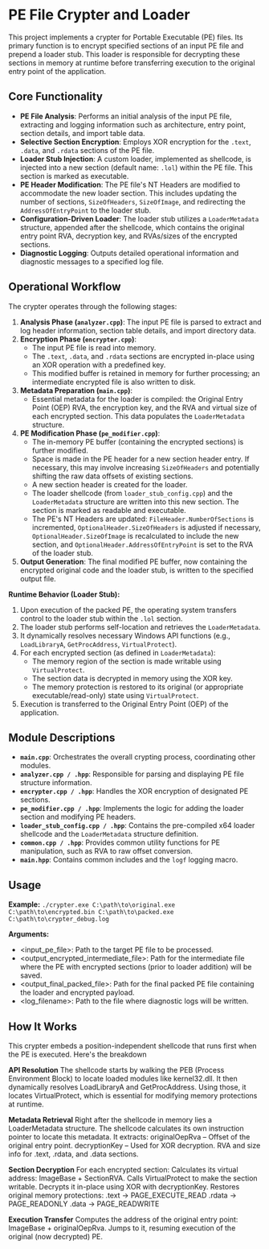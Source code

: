 # PE File Crypter and Loader
This project implements a crypter for Portable Executable (PE) files. Its primary function is to encrypt specified sections of an input PE file and prepend a loader stub. This loader is responsible for decrypting these sections in memory at runtime before transferring execution to the original entry point of the application.

## Core Functionality
*   **PE File Analysis**: Performs an initial analysis of the input PE file, extracting and logging information such as architecture, entry point, section details, and import table data.
*   **Selective Section Encryption**: Employs XOR encryption for the `.text`, `.data`, and `.rdata` sections of the PE file.
*   **Loader Stub Injection**: A custom loader, implemented as shellcode, is injected into a new section (default name: `.lol`) within the PE file. This section is marked as executable.
*   **PE Header Modification**: The PE file's NT Headers are modified to accommodate the new loader section. This includes updating the number of sections, `SizeOfHeaders`, `SizeOfImage`, and redirecting the `AddressOfEntryPoint` to the loader stub.
*   **Configuration-Driven Loader**: The loader stub utilizes a `LoaderMetadata` structure, appended after the shellcode, which contains the original entry point RVA, decryption key, and RVAs/sizes of the encrypted sections.
*   **Diagnostic Logging**: Outputs detailed operational information and diagnostic messages to a specified log file.

## Operational Workflow
The crypter operates through the following stages:
1.  **Analysis Phase (`analyzer.cpp`)**: The input PE file is parsed to extract and log header information, section table details, and import directory data.
2.  **Encryption Phase (`encrypter.cpp`)**:
    *   The input PE file is read into memory.
    *   The `.text`, `.data`, and `.rdata` sections are encrypted in-place using an XOR operation with a predefined key.
    *   This modified buffer is retained in memory for further processing; an intermediate encrypted file is also written to disk.
3.  **Metadata Preparation (`main.cpp`)**:
    *   Essential metadata for the loader is compiled: the Original Entry Point (OEP) RVA, the encryption key, and the RVA and virtual size of each encrypted section. This data populates the `LoaderMetadata` structure.
4.  **PE Modification Phase (`pe_modifier.cpp`)**:
    *   The in-memory PE buffer (containing the encrypted sections) is further modified.
    *   Space is made in the PE header for a new section header entry. If necessary, this may involve increasing `SizeOfHeaders` and potentially shifting the raw data offsets of existing sections.
    *   A new section header is created for the loader.
    *   The loader shellcode (from `loader_stub_config.cpp`) and the `LoaderMetadata` structure are written into this new section. The section is marked as readable and executable.
    *   The PE's NT Headers are updated: `FileHeader.NumberOfSections` is incremented, `OptionalHeader.SizeOfHeaders` is adjusted if necessary, `OptionalHeader.SizeOfImage` is recalculated to include the new section, and `OptionalHeader.AddressOfEntryPoint` is set to the RVA of the loader stub.
5.  **Output Generation**: The final modified PE buffer, now containing the encrypted original code and the loader stub, is written to the specified output file.

**Runtime Behavior (Loader Stub):**
1.  Upon execution of the packed PE, the operating system transfers control to the loader stub within the `.lol` section.
2.  The loader stub performs self-location and retrieves the `LoaderMetadata`.
3.  It dynamically resolves necessary Windows API functions (e.g., `LoadLibraryA`, `GetProcAddress`, `VirtualProtect`).
4.  For each encrypted section (as defined in `LoaderMetadata`):
    *   The memory region of the section is made writable using `VirtualProtect`.
    *   The section data is decrypted in memory using the XOR key.
    *   The memory protection is restored to its original (or appropriate executable/read-only) state using `VirtualProtect`.
5.  Execution is transferred to the Original Entry Point (OEP) of the application.

## Module Descriptions
*   **`main.cpp`**: Orchestrates the overall crypting process, coordinating other modules.
*   **`analyzer.cpp / .hpp`**: Responsible for parsing and displaying PE file structure information.
*   **`encrypter.cpp / .hpp`**: Handles the XOR encryption of designated PE sections.
*   **`pe_modifier.cpp / .hpp`**: Implements the logic for adding the loader section and modifying PE headers.
*   **`loader_stub_config.cpp / .hpp`**: Contains the pre-compiled x64 loader shellcode and the `LoaderMetadata` structure definition.
*   **`common.cpp / .hpp`**: Provides common utility functions for PE manipulation, such as RVA to raw offset conversion.
*   **`main.hpp`**: Contains common includes and the `logf` logging macro.

## Usage
**Example:**
   ```./crypter.exe C:\path\to\original.exe C:\path\to\encrypted.bin C:\path\to\packed.exe C:\path\to\crypter_debug.log```

**Arguments:**
-    <input_pe_file>: Path to the target PE file to be processed.
-    <output_encrypted_intermediate_file>: Path for the intermediate file where the PE with encrypted sections (prior to loader addition) will be saved.
-    <output_final_packed_file>: Path for the final packed PE file containing the loader and encrypted payload.
-    <log_filename>: Path to the file where diagnostic logs will be written.


## How It Works
This crypter embeds a position-independent shellcode that runs first when the PE is executed. Here's the breakdown

**API Resolution**
    The shellcode starts by walking the PEB (Process Environment Block) to locate loaded modules like kernel32.dll.
    It then dynamically resolves LoadLibraryA and GetProcAddress.
    Using those, it locates VirtualProtect, which is essential for modifying memory protections at runtime.

**Metadata Retrieval**
    Right after the shellcode in memory lies a LoaderMetadata structure.
    The shellcode calculates its own instruction pointer to locate this metadata.
    It extracts:
        originalOepRva – Offset of the original entry point.
        decryptionKey – Used for XOR decryption.
        RVA and size info for .text, .rdata, and .data sections.

**Section Decryption**
    For each encrypted section:
        Calculates its virtual address: ImageBase + SectionRVA.
        Calls VirtualProtect to make the section writable.
        Decrypts it in-place using XOR with decryptionKey.
        Restores original memory protections:
            .text → PAGE_EXECUTE_READ
            .rdata → PAGE_READONLY
            .data → PAGE_READWRITE

**Execution Transfer**
    Computes the address of the original entry point: ImageBase + originalOepRva.
    Jumps to it, resuming execution of the original (now decrypted) PE.
